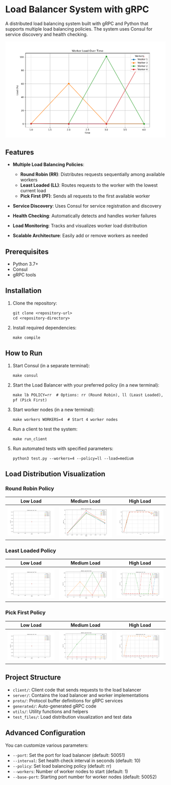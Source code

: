 # Load Balancer System with gRPC

A distributed load balancing system built with gRPC and Python that supports multiple load balancing policies. The system uses Consul for service discovery and health checking.

![Load Balancing](test_files/ll_4workers_med_load.png)

## Features

- **Multiple Load Balancing Policies**:
  - **Round Robin (RR)**: Distributes requests sequentially among available workers
  - **Least Loaded (LL)**: Routes requests to the worker with the lowest current load
  - **Pick First (PF)**: Sends all requests to the first available worker
  
- **Service Discovery**: Uses Consul for service registration and discovery
- **Health Checking**: Automatically detects and handles worker failures
- **Load Monitoring**: Tracks and visualizes worker load distribution
- **Scalable Architecture**: Easily add or remove workers as needed

## Prerequisites

- Python 3.7+
- Consul
- gRPC tools

## Installation

1. Clone the repository:
   ```
   git clone <repository-url>
   cd <repository-directory>
   ```

2. Install required dependencies:
   ```
   make compile
   ```

## How to Run

1. Start Consul (in a separate terminal):
   ```
   make consul
   ```

2. Start the Load Balancer with your preferred policy (in a new terminal):
   ```
   make lb POLICY=rr  # Options: rr (Round Robin), ll (Least Loaded), pf (Pick First)
   ```

3. Start worker nodes (in a new terminal):
   ```
   make workers WORKERS=4  # Start 4 worker nodes
   ```

4. Run a client to test the system:
   ```
   make run_client
   ```

5. Run automated tests with specified parameters:
   ```
   python3 test.py --workers=4 --policy=ll --load=medium
   ```

## Load Distribution Visualization

### Round Robin Policy

| Low Load | Medium Load | High Load |
|:---:|:---:|:---:|
| ![RR Low Load](test_files/rr_4workers_low_load.png) | ![RR Medium Load](test_files/rr_4workers_med_load.png) | ![RR High Load](test_files/rr_4workers_high_load.png) |

### Least Loaded Policy

| Low Load | Medium Load | High Load |
|:---:|:---:|:---:|
| ![LL Low Load](test_files/ll_4workers_low_load.png) | ![LL Medium Load](test_files/ll_4workers_med_load.png) | ![LL High Load](test_files/ll_4workers_high_load.png) |

### Pick First Policy

| Low Load | Medium Load | High Load |
|:---:|:---:|:---:|
| ![PF Low Load](test_files/pf_4workers_low_load.png) | ![PF Medium Load](test_files/pf_4workers_med_load.png) | ![PF High Load](test_files/pf_4workers_high_load.png) |

## Project Structure

- `client/`: Client code that sends requests to the load balancer
- `server/`: Contains the load balancer and worker implementations
- `proto/`: Protocol buffer definitions for gRPC services
- `generated/`: Auto-generated gRPC code
- `utils/`: Utility functions and helpers
- `test_files/`: Load distribution visualization and test data

## Advanced Configuration

You can customize various parameters:

- `--port`: Set the port for load balancer (default: 50051)
- `--interval`: Set health check interval in seconds (default: 10)
- `--policy`: Set load balancing policy (default: rr)
- `--workers`: Number of worker nodes to start (default: 1)
- `--base-port`: Starting port number for worker nodes (default: 50052)